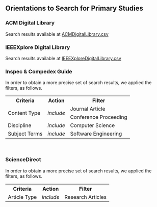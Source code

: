 
## Orientations to Search for Primary Studies

### ACM Digital Library
Search results available at <a href="ACMDigitalLibrary.csv">ACMDigitalLibrary.csv</a>
<br>

### IEEEXplore Digital Library
Search results available at <a href="IEEEXploreDigitalLibrary.csv">IEEEXploreDigitalLibrary.csv</a>
<br>

### Inspec & Compedex Guide
In order to obtain a more precise set of search results, we applied the filters, as follows.

<table style="width:100%">
  <tr>
    <th>Criteria</th>
    <th>Action</th>
    <th>Filter</th>    
  </tr>
  <tr>
    <td rowspan = "2">Content Type</td>
    <td rowspan = "2"><i>include</i></td>
    <td>Journal Article</td>
  </tr>
  <tr>
    <td>Conference Proceeding</td>  
  </tr>
  <tr>
  	<td>Discipline</td>
    <td><i>include</i></td>
    <td>Computer Science</td>
  </tr>
  <tr>
  	<td>Subject Terms</td>
    <td><i>include</i></td>
    <td>Software Engineering</td>
  </tr>
</table>
<br>

### ScienceDirect
In order to obtain a more precise set of search results, we applied the filters, as follows.

<table style="width:100%">
  <tr>
    <th>Criteria</th>
    <th>Action</th>
    <th>Filter</th>    
  </tr>
  <tr>
    <td>Article Type</td>
    <td><i>include</i></td>
    <td>Research Articles</td>
  </tr>  
</table>
